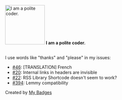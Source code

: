 <img src="https://my-badges.github.io/my-badges/polite-coder.png" alt="I am a polite coder." title="I am a polite coder." width="128">
<strong>I am a polite coder.</strong>
<br><br>

I use words like "thanks" and "please" in my issues:

- <a href="https://github.com/Sav22999/common-voice-android/issues/46">#46</a>: [TRANSLATION] French
- <a href="https://github.com/Emrie-Candera/Bubble-Space-Theme/issues/20">#20</a>: Internal links in headers are invisible
- <a href="https://github.com/ylefebvre/link-library/issues/22">#22</a>: RSS Library Shortcode doesn't seem to work?
- <a href="https://github.com/Automattic/wordpress-activitypub/issues/394">#394</a>: Lemmy compatibility


Created by <a href="https://github.com/my-badges/my-badges">My Badges</a>